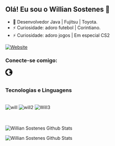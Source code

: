 ## Olá! Eu sou o Willian Sostenes 👋


- 🔭 Desenvolvedor Java | Fujitsu | Toyota.
- ⚡ Curiosidade: adoro futebol | Corintiano.
- ⚡ Curiosidade: adoro jogos | Em especial CS2




[![Website](https://img.shields.io/website?label=In-Willian-Sostenes&style=for-the-badge&url=https%3A%2F%2Fcodestackr.com)](https://www.linkedin.com/in/willian-sostenes-92b1a1185/)


### Conecte-se comigo:

[<img align="left" alt="Rubens Leme" width="22px" src="https://raw.githubusercontent.com/iconic/open-iconic/master/svg/globe.svg" />](https://www.linkedin.com/in/willian-sostenes-92b1a1185/)

<br />
<br />

### Tecnologias e Linguagens

<div style="display: inline_block"><br>
  <img align="center" alt="will" height="30" width="40" src="https://cdn.jsdelivr.net/gh/devicons/devicon@latest/icons/java/java-original.svg"">
  <img align="center" alt="will2" height="30" width="40" src="https://cdn.jsdelivr.net/gh/devicons/devicon@latest/icons/spring/spring-original.svg"">
  <img align="center" alt="Will3" height="30" width="40" src="https://cdn.jsdelivr.net/gh/devicons/devicon@latest/icons/angular/angular-original.svg"">
  

  

</div>





<br />
<br />

![Willian Sostenes Github Stats](https://github-readme-stats.vercel.app/api?username=willjp04&show_icons=true&theme=radical)

![Willian Sostenes Github Stats](https://github-readme-stats.vercel.app/api/top-langs/?username=willjp04)
